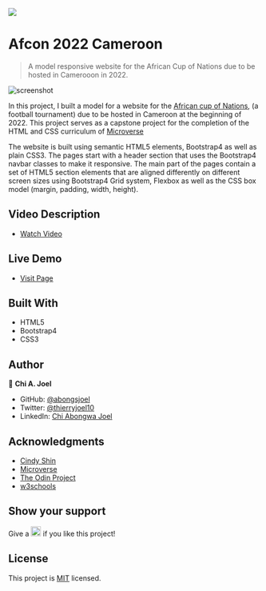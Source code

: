 ![](https://img.shields.io/badge/Microverse-blueviolet)

# Afcon 2022 Cameroon

> A model responsive website for the African Cup of Nations due to be hosted in Camerooon in 2022.

![screenshot](../features/screenshot.png)

In this project, I built a model for a website for the <a href="https://en.wikipedia.org/wiki/Africa_Cup_of_Nations">African cup of Nations</a>, (a football tournament) due to be hosted in Cameroon at the beginning of 2022. This project serves as a capstone project for the completion of the HTML and CSS curriculum of <a href="https://www.microverse.org">Microverse</a>

The website is built using semantic HTML5 elements, Bootstrap4 as well as plain CSS3. The pages start with a header section that uses the Bootstrap4 navbar classes to make it responsive. The main part of the pages contain a set of HTML5 section elements that are aligned differently on different screen sizes using Bootstrap4 Grid system, Flexbox as well as the CSS box model (margin, padding, width, height).

## Video Description

- [Watch Video](https://www.loom.com/share/f22f3cbd00134fac83bf0a6b960cfc27)


## Live Demo 

- [Visit Page](https://abongsjoel.github.io/afcon2022-cameroon/)

## Built With
- HTML5
- Bootstrap4
- CSS3


## Author

👤 **Chi A. Joel**

- GitHub: [@abongsjoel](https://github.com/abongsjoel)
- Twitter: [@thierryjoel10](https://twitter.com/ThierryJoel10)
- LinkedIn: [Chi Abongwa Joel](https://www.linkedin.com/in/chi-abongwa-joel-b4285a97/)


## Acknowledgments

- [Cindy Shin](https://www.behance.net/adagio07)
- [Microverse](https://www.microverse.org/)
- [The Odin Project](https://www.theodinproject.com)
- [w3schools](https://www.w3schools.com)

## Show your support
<p> Give a 
  <g-emoji class="g-emoji" alias="star" fallback-src="https://github.githubassets.com/images/icons/emoji/unicode/2b50.png"><img class="emoji" alt="star" height="20" width="20" src="https://github.githubassets.com/images/icons/emoji/unicode/2b50.png"></g-emoji>
  if you like this project!</p>

## License
  <p>This project is <a href="../features/LICENSE">MIT</a> licensed.</p>

